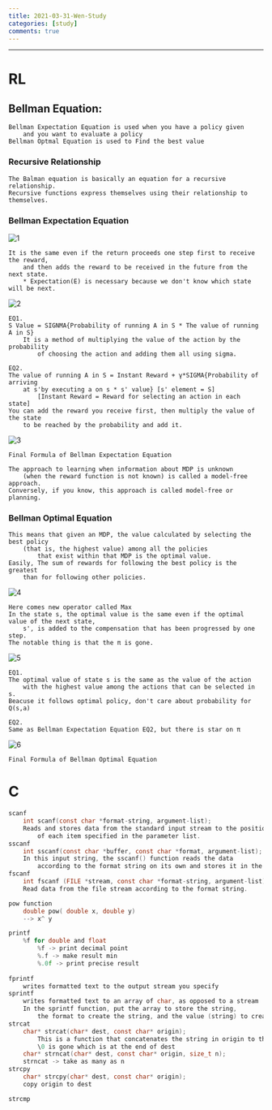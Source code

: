 ```yaml
---
title: 2021-03-31-Wen-Study
categories: [study]
comments: true
---
```

-------------------------------------------------------------------------------
# RL 

## Bellman Equation:
```
Bellman Expectation Equation is used when you have a policy given 
    and you want to evaluate a policy
Bellman Optmal Equation is used to Find the best value
```

### Recursive Relationship
``` 
The Balman equation is basically an equation for a recursive relationship.
Recursive functions express themselves using their relationship to themselves.
```
### Bellman Expectation Equation
![1](https://user-images.githubusercontent.com/59559270/113117239-35ee2700-9249-11eb-9dd0-a3d6ad725b89.PNG)
```
It is the same even if the return proceeds one step first to receive the reward, 
    and then adds the reward to be received in the future from the next state.
    * Expectation(E) is necessary because we don't know which state will be next.

```
![2](https://user-images.githubusercontent.com/59559270/113117243-371f5400-9249-11eb-872f-acc7c9a678fa.PNG)

```
EQ1.
S Value = SIGNMA{Probability of running A in S * The value of running A in S}
    It is a method of multiplying the value of the action by the probability 
        of choosing the action and adding them all using sigma.

EQ2.
The value of running A in S = Instant Reward + γ*SIGMA{Probability of arriving 
    at s'by executing a on s * s' value} [s' element = S] 
        [Instant Reward = Reward for selecting an action in each state]
You can add the reward you receive first, then multiply the value of the state 
    to be reached by the probability and add it.
```
![3](https://user-images.githubusercontent.com/59559270/113117246-37b7ea80-9249-11eb-9734-f6b2b02a2f54.PNG)

```
Final Formula of Bellman Expectation Equation

The approach to learning when information about MDP is unknown 
    (when the reward function is not known) is called a model-free approach.
Conversely, if you know, this approach is called model-free or planning.
```

### Bellman Optimal Equation
```
This means that given an MDP, the value calculated by selecting the best policy 
    (that is, the highest value) among all the policies 
        that exist within that MDP is the optimal value.
Easily, The sum of rewards for following the best policy is the greatest 
    than for following other policies.
```
![4](https://user-images.githubusercontent.com/59559270/113117252-38e91780-9249-11eb-932d-277bf641c8f9.PNG)
```
Here comes new operator called Max
In the state s, the optimal value is the same even if the optimal value of the next state, 
    s', is added to the compensation that has been progressed by one step.
The notable thing is that the π is gone.
```
![5](https://user-images.githubusercontent.com/59559270/113117257-3981ae00-9249-11eb-9728-9e2cc16bb8e1.PNG)

```
EQ1.
The optimal value of state s is the same as the value of the action 
    with the highest value among the actions that can be selected in s.
Beacuse it follows optimal policy, don't care about probability for Q(s,a)

EQ2.
Same as Bellman Expectation Equation EQ2, but there is star on π
```
![6](https://user-images.githubusercontent.com/59559270/113117266-3ab2db00-9249-11eb-9bf3-3864bdefbd02.PNG)
```
Final Formula of Bellman Optimal Equation
```

# C
```c
scanf
    int scanf(const char *format-string, argument-list);
    Reads and stores data from the standard input stream to the position 
        of each item specified in the parameter list.
sscanf
    int sscanf(const char *buffer, const char *format, argument-list);
    In this input string, the sscanf() function reads the data 
        according to the format string on its own and stores it in the arguments.
fscanf
    int fscanf (FILE *stream, const char *format-string, argument-list);
    Read data from the file stream according to the format string.

pow function
    double pow( double x, double y)
    --> x^ y

printf
    %f for double and float
        %f -> print decimal point
        %.f -> make result min
        %.0f -> print precise result
    
fprintf
    writes formatted text to the output stream you specify
sprintf
    writes formatted text to an array of char, as opposed to a stream
    In the sprintf function, put the array to store the string, 
        the format to create the string, and the value (string) to create the string in order.
strcat
    char* strcat(char* dest, const char* origin);
        This is a function that concatenates the string in origin to the end of dest.
        \0 is gone which is at the end of dest
    char* strncat(char* dest, const char* origin, size_t n);
    strncat -> take as many as n
strcpy
    char* strcpy(char* dest, const char* origin);
    copy origin to dest

strcmp
    
```